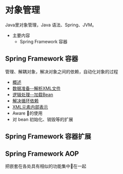#   对象管理

Java里对象管理，Java 语法、Spring、JVM。

-   主要内容
    -   Spring Framework 容器

##  Spring Framework 容器

管理、解耦对象，解决对象之间的依赖，自动化对象的过程

-   [概述](../spring/spring-framework/source/sf2019020201.md)
-   [数据准备--解析XML文件](../spring/spring-framework/source/sf2019020202.md)
-   [逻辑处理--加载Bean](../spring/spring-framework/source/sf2019020203.md)
-   [解决循环依赖](../spring/spring-framework/source/sf201900401.md)
-   [XML元素内部表示](../spring/spring-framework/source/sf201900402.md)
-   Aware 的使用
-   对 bean 初始化、销毁等的扩展

##  Spring Framework 容器扩展

##  Spring Framework AOP

把嵌套在各处具有相似的功能集中在一起

